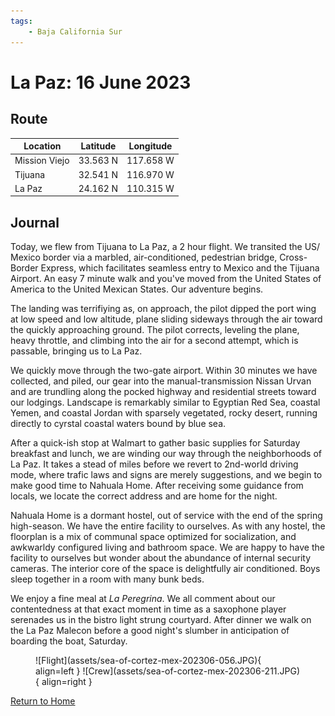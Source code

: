 ```yaml
---
tags:
    - Baja California Sur
---
```


# La Paz: 16 June 2023

## Route

| Location | Latitude | Longitude |
|--|--|--|
| Mission Viejo | 33.563 N | 117.658 W |
| Tijuana | 32.541 N | 116.970 W |
| La Paz | 24.162 N | 110.315 W |

## Journal

Today, we flew from Tijuana to La Paz, a 2 hour flight. We transited the US/ Mexico border via a marbled, air-conditioned, pedestrian bridge, Cross-Border Express, which facilitates seamless entry to Mexico and the Tijuana Airport. An easy 7 minute walk and you've moved from the United States of America to the United Mexican States. Our adventure begins.

The landing was terrifiying as, on approach, the pilot dipped the port wing at low speed and low altitude, plane sliding sideways through the air toward the quickly approaching ground. The pilot corrects, leveling the plane, heavy throttle, and climbing into the air for a second attempt, which is passable, bringing us to La Paz.

We quickly move through the two-gate airport. Within 30 minutes we have collected, and piled, our gear into the manual-transmission Nissan Urvan and are trundling along the pocked highway and residential streets toward our lodgings. Landscape is remarkably similar to Egyptian Red Sea, coastal Yemen, and coastal Jordan with sparsely vegetated, rocky desert, running directly to cyrstal coastal waters bound by blue sea.

After a quick-ish stop at Walmart to gather basic supplies for Saturday breakfast and lunch, we are winding our way through the neighborhoods of La Paz. It takes a stead of miles before we revert to 2nd-world driving mode, where trafic laws and signs are merely suggestions, and we begin to make good time to Nahuala Home. After receiving some guidance from locals, we locate the correct address and are home for the night.

Nahuala Home is a dormant hostel, out of service with the end of the spring high-season. We have the entire facility to ourselves. As with any hostel, the floorplan is a mix of communal space optimized for socialization, and awkwarldy configured living and bathroom space. We are happy to have the facility to ourselves but wonder about the abundance of internal security cameras. The interior core of the space is delightfully air conditioned. Boys sleep together in a room with many bunk beds. 

We enjoy a fine meal at _La Peregrina_. We all comment about our contentedness at that exact moment in time as a saxophone player serenades us in the bistro light strung courtyard. After dinner we walk on the La Paz Malecon before a good night's slumber in anticipation of boarding the boat, Saturday.

<figure markdown>
  ![Flight](assets/sea-of-cortez-mex-202306-056.JPG){ align=left }
  ![Crew](assets/sea-of-cortez-mex-202306-211.JPG){ align=right }
</figure>

<!--- Below is navigation to home --->
 [Return to Home](index.md)